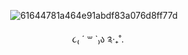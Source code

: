 <div id="header" align="center">  
   




![61644781a464e91abdf83a076d8ff77d](https://github.com/user-attachments/assets/c890f0e0-c043-4de0-a72e-02a08f1fc16c)


 ㅤㅤ  ㅤ૮₍ ´ ꒳ `₎ა  ༉‧₊˚. ㅤㅤ








